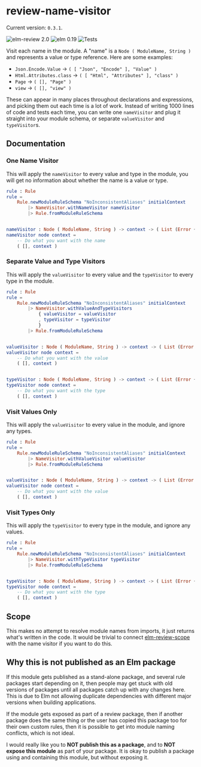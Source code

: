 # review-name-visitor

Current version: `0.3.1`.

![elm-review 2.0](https://img.shields.io/badge/elm--review-2.0-%231293D8)
![elm 0.19](https://img.shields.io/badge/elm-0.19-%231293D8)
![Tests](https://github.com/sparksp/elm-review-name-visitor/workflows/Tests/badge.svg)

Visit each name in the module. A "name" is a `Node ( ModuleName, String )` and represents a value or type reference. Here are some examples:

  - `Json.Encode.Value` -> `( [ "Json", "Encode" ], "Value" )`
  - `Html.Attributes.class` -> `( [ "Html", "Attributes" ], "class" )`
  - `Page` -> `( [], "Page" )`
  - `view` -> `( [], "view" )`

These can appear in many places throughout declarations and expressions, and picking them out each time is a lot of work.  Instead of writing 1000 lines of code and tests each time, you can write one `nameVisitor` and plug it straight into your module schema, or separate `valueVisitor` and `typeVisitor`s.

## Documentation

### One Name Visitor

This will apply the `nameVisitor` to every value and type in the module, you will get no information about whether the name is a value or type.

```elm
rule : Rule
rule =
    Rule.newModuleRuleSchema "NoInconsistentAliases" initialContext
        |> NameVisitor.withNameVisitor nameVisitor
        |> Rule.fromModuleRuleSchema


nameVisitor : Node ( ModuleName, String ) -> context -> ( List (Error {}), context )
nameVisitor node context =
    -- Do what you want with the name
    ( [], context )
```

### Separate Value and Type Visitors

This will apply the `valueVisitor` to every value and the `typeVisitor` to every type in the module.


```elm
rule : Rule
rule =
    Rule.newModuleRuleSchema "NoInconsistentAliases" initialContext
        |> NameVisitor.withValueAndTypeVisitors
            { valueVisitor = valueVisitor
            , typeVisitor = typeVisitor
            }
        |> Rule.fromModuleRuleSchema


valueVisitor : Node ( ModuleName, String ) -> context -> ( List (Error {}), context )
valueVisitor node context =
    -- Do what you want with the value
    ( [], context )


typeVisitor : Node ( ModuleName, String ) -> context -> ( List (Error {}), context )
typeVisitor node context =
    -- Do what you want with the type
    ( [], context )
```

### Visit Values Only

This will apply the `valueVisitor` to every value in the module, and ignore any types.


```elm
rule : Rule
rule =
    Rule.newModuleRuleSchema "NoInconsistentAliases" initialContext
        |> NameVisitor.withValueVisitor valueVisitor
        |> Rule.fromModuleRuleSchema


valueVisitor : Node ( ModuleName, String ) -> context -> ( List (Error {}), context )
valueVisitor node context =
    -- Do what you want with the value
    ( [], context )
```

### Visit Types Only

This will apply the `typeVisitor` to every type in the module, and ignore any values.


```elm
rule : Rule
rule =
    Rule.newModuleRuleSchema "NoInconsistentAliases" initialContext
        |> NameVisitor.withTypeVisitor typeVisitor
        |> Rule.fromModuleRuleSchema


typeVisitor : Node ( ModuleName, String ) -> context -> ( List (Error {}), context )
typeVisitor node context =
    -- Do what you want with the type
    ( [], context )
```

## Scope

This makes no attempt to resolve module names from imports, it just returns what's written in the code.  It would be trivial to connect [elm-review-scope] with the name visitor if you want to do this.

[elm-review-scope]: http://github.com/jfmengels/elm-review-scope/

## Why this is not published as an Elm package

If this module gets published as a stand-alone package, and several rule packages start depending on it, then people may get stuck with old versions of packages until all packages catch up with any changes here. This is due to Elm not allowing duplicate dependencies with different major versions when building applications.

If the module gets exposed as part of a review package, then if another package does the same thing or the user has copied this package too for their own custom rules, then it is possible to get into module naming conflicts, which is not ideal.

I would really like you to **NOT publish this as a package**, and to **NOT expose this module** as part of your package. It is okay to publish a package using and containing this module, but without exposing it.
